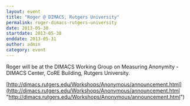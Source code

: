 ```yaml
---
layout: event
title: "Roger @ DIMACS, Rutgers University"
permalink: roger-dimacs-rutgers-university
date: 2013-05-30
startdate: 2013-05-30
enddate: 2013-05-31
author: admin
category: event
---
```


Roger will be at the DIMACS Working Group on Measuring Anonymity - DIMACS Center, CoRE Building, Rutgers University.

[http://dimacs.rutgers.edu/Workshops/Anonymous/announcement.html](http://dimacs.rutgers.edu/Workshops/Anonymous/announcement.html "http://dimacs.rutgers.edu/Workshops/Anonymous/announcement.html")

